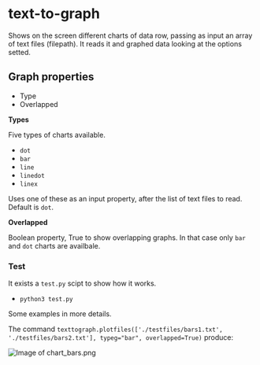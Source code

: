 # text-to-graph

Shows on the screen different charts of data row, passing as input an array of text files (filepath). It reads it and graphed data looking at the options setted. 

## Graph properties

- Type
- Overlapped

**Types**

Five types of charts available.
- `dot`
- `bar`
- `line`
- `linedot`
- `linex`

Uses one of these as an input property, after the list of text files to read.
Default is `dot`.

**Overlapped**

Boolean property, True to show overlapping graphs. In that case only `bar` and `dot` charts are availbale.

### Test 

It exists a `test.py` scipt to show how it works. 

- `python3 test.py`

Some examples in more details.

The command `texttograph.plotfiles(['./testfiles/bars1.txt', './testfiles/bars2.txt'], typeg="bar", overlapped=True)` produce:

![Image of chart_bars.png](https://github.com/enbis/text-to-graph/blob/master/images/chart_bars.png)




